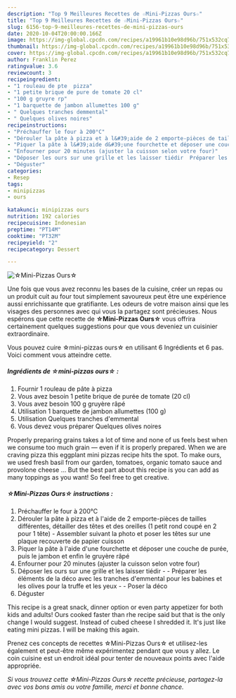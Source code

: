 ```yaml
---
description: "Top 9 Meilleures Recettes de ☆Mini-Pizzas Ours☆"
title: "Top 9 Meilleures Recettes de ☆Mini-Pizzas Ours☆"
slug: 6156-top-9-meilleures-recettes-de-mini-pizzas-ours
date: 2020-10-04T20:00:00.166Z
image: https://img-global.cpcdn.com/recipes/a19961b10e98d96b/751x532cq70/☆mini-pizzas-ours☆-photo-principale-de-la-recette.jpg
thumbnail: https://img-global.cpcdn.com/recipes/a19961b10e98d96b/751x532cq70/☆mini-pizzas-ours☆-photo-principale-de-la-recette.jpg
cover: https://img-global.cpcdn.com/recipes/a19961b10e98d96b/751x532cq70/☆mini-pizzas-ours☆-photo-principale-de-la-recette.jpg
author: Franklin Perez
ratingvalue: 3.6
reviewcount: 3
recipeingredient:
- "1 rouleau de pte  pizza"
- "1 petite brique de pure de tomate 20 cl"
- "100 g gruyre rp"
- "1 barquette de jambon allumettes 100 g"
- " Quelques tranches demmental"
- " Quelques olives noires"
recipeinstructions:
- "Préchauffer le four à 200°C"
- "Dérouler la pâte à pizza et à l&#39;aide de 2 emporte-pièces de tailles différentes, détailler des têtes et des oreilles (1 petit rond coupé en 2 pour 1 tête) Assembler suivant la photo et poser les têtes sur une plaque recouverte de papier cuisson"
- "Piquer la pâte à l&#39;aide d&#39;une fourchette et déposer une couche de purée, puis le jambon et enfin le gruyère râpé"
- "Enfourner pour 20 minutes (ajuster la cuisson selon votre four)"
- "Déposer les ours sur une grille et les laisser tiédir  Préparer les éléments de la déco avec les tranches d&#39;emmental pour les babines et les olives pour la truffe et les yeux  Poser la déco"
- "Déguster"
categories:
- Resep
tags:
- minipizzas
- ours

katakunci: minipizzas ours 
nutrition: 192 calories
recipecuisine: Indonesian
preptime: "PT14M"
cooktime: "PT32M"
recipeyield: "2"
recipecategory: Dessert

---
```



![☆Mini-Pizzas Ours☆](https://img-global.cpcdn.com/recipes/a19961b10e98d96b/751x532cq70/☆mini-pizzas-ours☆-photo-principale-de-la-recette.jpg)

Une fois que vous avez reconnu les bases de la cuisine, créer un repas ou un produit cuit au four tout simplement savoureux peut être une expérience aussi enrichissante que gratifiante. Les odeurs de votre maison ainsi que les visages des personnes avec qui vous la partagez sont précieuses. Nous espérons que cette recette de <strong> ☆Mini-Pizzas Ours☆ </strong> vous offrira certainement quelques suggestions pour que vous deveniez un cuisinier extraordinaire.

<!--inarticleads1-->

Vous pouvez cuire ☆mini-pizzas ours☆ en utilisant 6 Ingrédients et 6 pas. Voici comment vous atteindre cette.

##### Ingrédients de ☆mini-pizzas ours☆ :

1. Fournir 1 rouleau de pâte à pizza
1. Vous avez besoin 1 petite brique de purée de tomate (20 cl)
1. Vous avez besoin 100 g gruyère râpé
1. Utilisation 1 barquette de jambon allumettes (100 g)
1. Utilisation  Quelques tranches d&#39;emmental
1. Vous devez vous préparer  Quelques olives noires


Properly preparing grains takes a lot of time and none of us feels best when we consume too much grain — even if it is properly prepared. When we are craving pizza this eggplant mini pizzas recipe hits the spot. To make ours, we used fresh basil from our garden, tomatoes, organic tomato sauce and provolone cheese … But the best part about this recipe is you can add as many toppings as you want! So feel free to get creative. 

<!--inarticleads2-->

##### ☆Mini-Pizzas Ours☆ instructions :

1. Préchauffer le four à 200°C
1. Dérouler la pâte à pizza et à l&#39;aide de 2 emporte-pièces de tailles différentes, détailler des têtes et des oreilles (1 petit rond coupé en 2 pour 1 tête) - Assembler suivant la photo et poser les têtes sur une plaque recouverte de papier cuisson
1. Piquer la pâte à l&#39;aide d&#39;une fourchette et déposer une couche de purée, puis le jambon et enfin le gruyère râpé
1. Enfourner pour 20 minutes (ajuster la cuisson selon votre four)
1. Déposer les ours sur une grille et les laisser tiédir -  - Préparer les éléments de la déco avec les tranches d&#39;emmental pour les babines et les olives pour la truffe et les yeux -  - Poser la déco
1. Déguster


This recipe is a great snack, dinner option or even party appetizer for both kids and adults! Ours cooked faster than rhe recipe said but that is the only change I would suggest. Instead of cubed cheese I shredded it. It&#39;s just like eating mini pizzas. I will be making this again. 

<!--inarticleads1-->

<p>
Prenez ces concepts de recettes ☆Mini-Pizzas Ours☆ et utilisez-les également et peut-être même expérimentez pendant que vous y allez. Le coin cuisine est un endroit idéal pour tenter de nouveaux points avec l'aide appropriée.
</p>

<p>
<i>Si vous trouvez cette ☆Mini-Pizzas Ours☆ recette précieuse, partagez-la avec vos bons amis ou votre famille, merci et bonne chance.</i>
</p>

